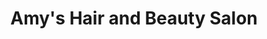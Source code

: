 ---
title: "Amy's Hair and Beauty Salon"
url: /nenagh/amys-hair-and-beauty-salon/
shop: Kosmetik
---